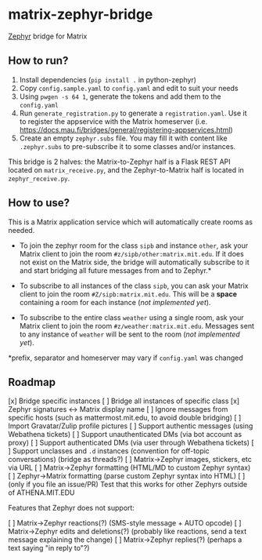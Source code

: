 # matrix-zephyr-bridge

[Zephyr](https://en.wikipedia.org/wiki/Zephyr_(protocol)) bridge for Matrix

## How to run?

1. Install dependencies (`pip install .` in python-zephyr)
2. Copy `config.sample.yaml` to `config.yaml` and edit to suit your needs
3. Using `pwgen -s 64 1`, generate the tokens and add them to the `config.yaml`
4. Run `generate_registration.py` to generate a `registration.yaml`. Use it to register the appservice with the Matrix homeserver (i.e. <https://docs.mau.fi/bridges/general/registering-appservices.html>)
5. Create an empty `zephyr.subs` file. You may fill it with content like `.zephyr.subs` to pre-subscribe it to some classes and/or instances.

This bridge is 2 halves: the Matrix-to-Zephyr half is a Flask REST API located on `matrix_receive.py`, and the Zephyr-to-Matrix half is located in `zephyr_receive.py`.

<!-- TODO: add more specific instructions on how to run -->

## How to use?

This is a Matrix application service which will automatically create rooms as needed.

* To join the zephyr room for the class `sipb` and instance `other`, ask your Matrix client to join the room `#z/sipb/other:matrix.mit.edu`. If it does not exist on the Matrix side, the bridge will automatically subscribe to it and start bridging all future messages from and to Zephyr.*

* To subscribe to all instances of the class `sipb`, you can ask your Matrix client to join the room `#Z/sipb:matrix.mit.edu`. This will be a **space** containing a room for each instance (_not implemented yet_).

* To subscribe to the entire class `weather` using a single room, ask your Matrix client to join the room `#z/weather:matrix.mit.edu`. Messages sent to any instance of `weather` will be sent to the room (_not implemented yet_).

*prefix, separator and homeserver may vary if `config.yaml` was changed

## Roadmap

[x] Bridge specific instances
[ ] Bridge all instances of specific class
[x] Zephyr signatures <-> Matrix display name
[ ] Ignore messages from specific hosts (such as mattermost.mit.edu, to avoid double bridging)
[ ] Import Gravatar/Zulip profile pictures
[ ] Support authentic messages (using Webathena tickets)
[ ] Support unauthenticated DMs (via bot account as proxy)
[ ] Support authenticated DMs (via user through Webathena tickets)
[ ] Support unclasses and `.d` instances (convention for off-topic conversations) (bridge as threads?)
[ ] Matrix->Zephyr images, stickers, etc via URL
[ ] Matrix->Zephyr formatting (HTML/MD to custom Zephyr syntax)
[ ] Zephyr->Matrix formatting (parse custom Zephyr syntax into HTML)
[ ] (only if you file an issue/PR) Test that this works for other Zephyrs outside of ATHENA.MIT.EDU

Features that Zephyr does not support:

[ ] Matrix->Zephyr reactions(?) (SMS-style message + AUTO opcode)
[ ] Matrix->Zephyr edits and deletions(?) (probably like reactions, send a text message explaining the change)
[ ] Matrix->Zephyr replies(?) (perhaps a text saying "in reply to"?)
